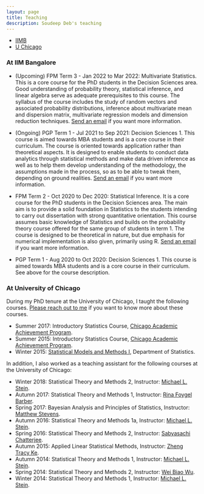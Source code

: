 ```yaml
---
layout: page
title: Teaching
description: Soudeep Deb's teaching
---
```


<div class="navbar">
    <div class="navbar-inner">
        <ul class="nav">
            <li><a href="#iimb">IIMB</a></li>
            <li><a href="#uchicago">U Chicago</a></li>
        </ul>
    </div>
</div>

### <a name="assistant"></a>At IIM Bangalore

* (Upcoming) FPM Term 3 - Jan 2022 to Mar 2022: Multivariate Statistics. This is a core course for the PhD students in the Decision Sciences area. Good understanding of probability theory, statistical inference, and linear algebra serve as adequate prerequisites to this course. The syllabus of the course includes the study of random vectors and associated probability distributions, inference about multivariate mean and dispersion matrix, multivariate regression models and dimension reduction techniques. [Send an email](mailto:soudeep@iimb.ac.in) if you want more information.

* (Ongoing) PGP Term 1 - Jul 2021 to Sep 2021: Decision Sciences 1. This course is aimed towards MBA students and is a core course in their curriculum. The course is oriented towards application rather than theoretical aspects. It is designed to enable students to conduct data analytics through statistical methods and make data driven inference as well as to help them develop understanding of the methodology, the assumptions made in the process, so as to be able to tweak them, depending on ground realities. [Send an email](mailto:soudeep@iimb.ac.in) if you want more information.

* FPM Term 2 - Oct 2020 to Dec 2020: Statistical Inference. It is a core course for the PhD students in the Decision Sciences area. The main aim is to provide a solid foundation in Statistics to the students intending to carry out dissertation with strong quantitative orientation. This course assumes basic knowledge of Statistics and builds on the probability theory course offered for the same group of students in term 1. The course is designed to be theoretical in nature, but due emphasis for numerical implementation is also given, primarily using R. [Send an email](mailto:soudeep@iimb.ac.in) if you want more information.

* PGP Term 1 - Aug 2020 to Oct 2020: Decision Sciences 1. This course is aimed towards MBA students and is a core course in their curriculum. See above for the course description.

### <a name="instructor"></a>At University of Chicago

During my PhD tenure at the University of Chicago, I taught the following courses. [Please reach out to me](mailto:soudeep@iimb.ac.in) if you want to know more about these courses.

* Summer 2017: Introductory Statistics Course, [Chicago Academic Achievement Program](https://caap.uchicago.edu/).
* Summer 2015: Introductory Statistics Course, [Chicago Academic Achievement Program](https://caap.uchicago.edu/).
* Winter 2015: [Statistical Models and Methods I](http://galton.uchicago.edu/courseinfo/courses/2015/win/ann/w23400-3.shtml), Department of Statistics.

In addition, I also worked as a teaching assistant for the following courses at the University of Chicago:

* Winter 2018: Statistical Theory and Methods 2, Instructor: [Michael L. Stein](http://galton.uchicago.edu/faculty/stein.shtml).
* Autumn 2017: Statistical Theory and Methods 1, Instructor: [Rina Foygel Barber](http://galton.uchicago.edu/faculty/barber.shtml).
* Spring 2017: Bayesian Analysis and Principles of Statistics, Instructor: [Matthew Stevens](http://galton.uchicago.edu/faculty/stephens.shtml).
* Autumn 2016: Statistical Theory and Methods 1a, Instructor: [Michael L. Stein](http://galton.uchicago.edu/faculty/stein.shtml).
* Spring 2016: Statistical Theory and Methods 2, Instructor: [Sabyasachi Chatterjee](http://www.stat.uchicago.edu/~sabyasachi/).
* Autumn 2015: Applied Linear Statistical Methods, Instructor: [Zheng Tracy Ke](http://galton.uchicago.edu/faculty/ke.shtml).
* Autumn 2014: Statistical Theory and Methods 1, Instructor: [Michael L. Stein](http://galton.uchicago.edu/faculty/stein.shtml).
* Spring 2014: Statistical Theory and Methods 2, Instructor: [Wei Biao Wu](http://www.stat.uchicago.edu/faculty/wu.shtml).
* Winter 2014: Statistical Theory and Methods 1, Instructor: [Michael L. Stein](http://galton.uchicago.edu/faculty/stein.shtml).
